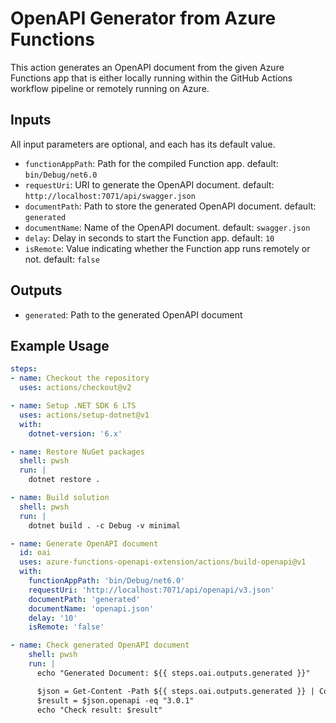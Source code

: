 # OpenAPI Generator from Azure Functions #

This action generates an OpenAPI document from the given Azure Functions app that is either locally running within the GitHub Actions workflow pipeline or remotely running on Azure.


## Inputs ##

All input parameters are optional, and each has its default value.

* `functionAppPath`: Path for the compiled Function app. default: `bin/Debug/net6.0`
* `requestUri`: URI to generate the OpenAPI document. default: `http://localhost:7071/api/swagger.json`
* `documentPath`: Path to store the generated OpenAPI document. default: `generated`
* `documentName`: Name of the OpenAPI document. default: `swagger.json`
* `delay`: Delay in seconds to start the Function app. default: `10`
* `isRemote`: Value indicating whether the Function app runs remotely or not. default: `false`


## Outputs ##

* `generated`: Path to the generated OpenAPI document


## Example Usage ##

```yml
steps:
- name: Checkout the repository
  uses: actions/checkout@v2

- name: Setup .NET SDK 6 LTS
  uses: actions/setup-dotnet@v1
  with:
    dotnet-version: '6.x'

- name: Restore NuGet packages
  shell: pwsh
  run: |
    dotnet restore .

- name: Build solution
  shell: pwsh
  run: |
    dotnet build . -c Debug -v minimal

- name: Generate OpenAPI document
  id: oai
  uses: azure-functions-openapi-extension/actions/build-openapi@v1
  with:
    functionAppPath: 'bin/Debug/net6.0'
    requestUri: 'http://localhost:7071/api/openapi/v3.json'
    documentPath: 'generated'
    documentName: 'openapi.json'
    delay: '10'
    isRemote: 'false'

- name: Check generated OpenAPI document
    shell: pwsh
    run: |
      echo "Generated Document: ${{ steps.oai.outputs.generated }}"

      $json = Get-Content -Path ${{ steps.oai.outputs.generated }} | ConvertFrom-Json
      $result = $json.openapi -eq "3.0.1"
      echo "Check result: $result"
```
